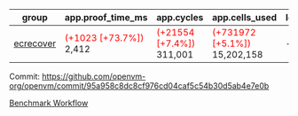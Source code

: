 | group | app.proof_time_ms | app.cycles | app.cells_used | leaf.proof_time_ms | leaf.cycles | leaf.cells_used |
| -- | -- | -- | -- | -- | -- | -- |
| [ecrecover](https://github.com/openvm-org/openvm/blob/benchmark-results/benchmarks-dispatch/refs/heads/avaneesh/test-2/ecrecover-95a958c8dc8cf976cd04caf5c54b30d5ab4e7e0b.md) |<span style='color: red'>(+1023 [+73.7%])</span> 2,412 | <span style='color: red'>(+21554 [+7.4%])</span> 311,001 | <span style='color: red'>(+731972 [+5.1%])</span> 15,202,158 |- | - | - |


Commit: https://github.com/openvm-org/openvm/commit/95a958c8dc8cf976cd04caf5c54b30d5ab4e7e0b

[Benchmark Workflow](https://github.com/openvm-org/openvm/actions/runs/15378201898)
